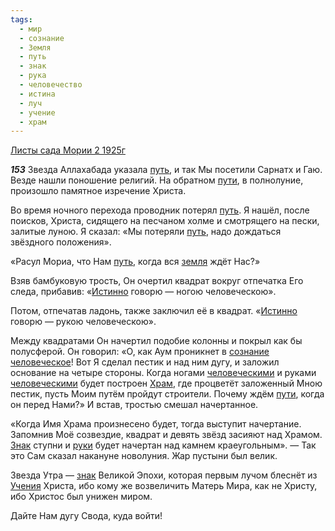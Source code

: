 ```yaml
---
tags:
  - мир
  - сознание
  - Земля
  - путь
  - знак
  - рука
  - человечество
  - истина
  - луч
  - учение
  - храм
---
```


[Листы сада Мории 2 1925г](https://127.0.0.1:4002/agni/1925)

___153___
Звезда Аллахабада указала [путь](../../../tags/#путь), и так Мы посетили Сарнатх и Гаю. Везде нашли поношение религий. На обратном [пути](../../../tags/#путь), в полнолуние, произошло памятное изречение Христа.   

Во время ночного перехода проводник потерял [путь](../../../tags/#путь). Я нашёл, после поисков, Христа, сидящего на песчаном холме и смотрящего на пески, залитые луною. Я сказал: «Мы потеряли [путь](../../../tags/#путь), надо дождаться звёздного положения».   

«Расул Мориа, что Нам [путь](../../../tags/#путь), когда вся [земля](../../../tags/#Земля) ждёт Нас?»   

Взяв бамбуковую трость, Он очертил квадрат вокруг отпечатка Его следа, прибавив: «[Истинно](../../../tags/#истина) говорю — ногою человеческою».   

Потом, отпечатав ладонь, также заключил её в квадрат. «[Истинно](../../../tags/#истина) говорю — рукою человеческою».   

Между квадратами Он начертил подобие колонны и покрыл как бы полусферой. Он говорил: «О, как Аум проникнет в [сознание](../../../tags/#сознание) [человеческое](../../../tags/#человечество)! Вот Я сделал пестик и над ним дугу, и заложил основание на четыре стороны. Когда ногами [человеческими](../../../tags/#человечество) и руками [человеческими](../../../tags/#человечество) будет построен [Храм](../../../tags/#храм), где процветёт заложенный Мною пестик, пусть Моим путём пройдут строители. Почему ждём [пути](../../../tags/#путь), когда он перед Нами?» И встав, тростью смешал начертанное.   

«Когда Имя Храма произнесено будет, тогда выступит начертание. Запомнив Моё созвездие, квадрат и девять звёзд засияют над Храмом. [Знак](../../../tags/#[знак](../../../tags/#знак)) ступни и [руки](../../../tags/#рука) будет начертан над камнем краеугольным». — Так это Сам сказал накануне новолуния. Жар пустыни был велик.   

Звезда Утра — [знак](../../../tags/#знак) Великой Эпохи, которая первым лучом блеснёт из [Учения](../../../tags/#учение) Христа, ибо кому же возвеличить Матерь Мира, как не Христу, ибо Христос был унижен миром.   

Дайте Нам дугу Свода, куда войти!   

